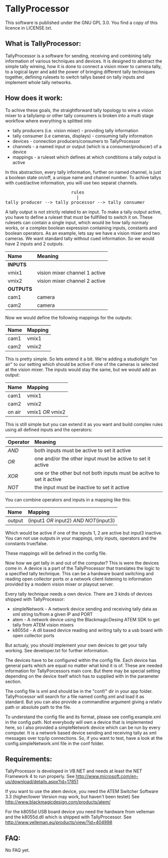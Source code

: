 TallyProcessor
==============

This software is published under the GNU GPL 3.0.
You find a copy of this licence in LICENSE.txt.  


What is TallyProcessor:
-----------------------

TallyProcessor is a software for sending, receiving and combining tally information of various techniques and devices.
It is designed to abstract the simple tally wireing, how it is done to connect a vision mixer to camera tally, to a logical layer
and add the power of bringing different tally techniques together, defining rulesets to switch tallys based on tally inputs and implement
whole tally networks.  


How does it work:
-----------------

To achive these goals, the straightforward tally topology to wire a vision mixer to a tallylamp or other tally consumers 
is broken into a multi stage workflow where everything is splitted into
* tally producers (i.e. vision mixer)         - providing tally information
* tally consumer (i.e cameras, displays)      - consuming tally information
* devices                                     - connection producers/consumers to TallyProcessor
* channels                                    - a named input or output (which is a consumer/producer) of a device
* mappings                                    - a ruleset which defines at which condtitions a tally output is active
    
In this abstraction, every tally information, further on named channel, is just a boolean state on/off, a unique name and channel number.
To achive tallys with cued/active information, you will use two separat channels.

<pre>
                         rules
                           |
tally producer --> tally processor --> tally consumer
</pre>

A tally output is not strictly related to an input. To make a tally output active, you have to define a ruleset that must be fullfilled
to switch it on. These rulesets can contain a single input, which would be how tally normaly works, or a complex boolean expression
containing inputs, constants and boolean operators.
As an example, lets say we have a vision mixer and two cameras. We want standard tally without cued information.
So we would have 2 inputs and 2 outputs.

|Name|Meaning|
|:---|:---|
|**INPUTS**||
|vmix1|vision mixer channel 1 active|
|vmix2|vision mixer channel 2 active|
|**OUTPUTS**||
|cam1|camera|
|cam2|camera|
	
Now we would define the following mappings for the outputs:

|Name|Mapping|
|:---|:---|
|cam1|vmix1|
|cam2|vmix2|
        
This is pretty simple. So lets extend it a bit.
We're adding a studiolight "on air" to our setting which should be active if one of the cameras is selected at the vision mixer. 
The inputs would stay the same, but we would add an output:

|Name|Mapping|
|:---|:---|
|cam1|vmix1|
|cam2|vmix2|
|on air|vmix1 *OR* vmix2|
        
This is still simple but you can extend it as you want and build complex rules using all defined inputs and the operators:

|Operator|Meaning|
|:---|:---|
|*AND*|both inputs must be active to set it active|
|*OR* |one and/or the other input must be active to set it active|
|*XOR*|one or the other but not both inputs must be acitve to set it active|
|*NOT*|the input must be inactive to set it active|

You can combine operators and inputs in a mapping like this:

|Name|Mapping|
|:---|:---|
|output|(input1 *OR* input2) *AND* *NOT*(input3)|
    
Which would be active if one of the inputs 1, 2 are active but input3 inactive.
You can not use outputs in your mappings, only inputs, operators and the constants true/false.

These mappings will be defined in the config file.


Now how we get tally in and out of the computer?
This is were the devices come in.
A device is a part of the TallyProcessor that translates the logic to a specified tally technique.
This can be a hardware board switching and reading open collector ports or a network client listening to
information provided by a modern vision mixer or playout server.

Every tally technique needs a own device. 
There are 3 kinds of devices shipped with TallyProcessor:

* simpleNetwork   -   A network device sending and receiving tally data as xml string to/from a given IP and PORT
* atem            -   A network device using the BlackmagicDesing ATEM SDK to get tally from ATEM vision mixers
* k8055d          -   A dll based device reading and writing tally to a usb board with open collector ports
    
But actualy, you should implement your own devices to get your tally working.
See developer.txt for further information.

The devices have to be configured within the config file. Each device has general parts which are equal no matter what
kind it is of. These are needed information for TallyPorcessors main core. But there may be special setting depending
on the device itself which has to supplied with in the parameter section.

The config file is xml and should be in the "conf/" dir in your app folder.
TallyProcessor will search for a file named config.xml and load it as standard.
But you can also provide a commandline argument giving a relativ path or absolute path to the file.

To understand the config file and its format, please see config.example.xml in the config path.
Not everybody will own a device that is implemented here, so I also provided a simpleNetwork device
which can be run by every computer. It is a network based device sending and receiving tally as xml messages
over tcp/ip connections.
So, if you want to test, have a look at the config.simpleNetwork.xml file in the conf folder.


Requirements:
-------------

TallyProcessor is developed in VB.NET and needs at least the 
NET Framework 4
to run properly.
See http://www.microsoft.com/en-us/download/details.aspx?id=17851

If you want to use the atem device, you need the
ATEM Switcher Software 3.3 (higher/lower Version may work, but haven't been testet)
See http://www.blackmagicdesign.com/products/atem/

For the k8055d USB board device you need the hardware from velleman 
and the k8055d.dll which is shipped with TallyProcessor. 
See http://www.velleman.eu/products/view/?id=404998


FAQ:
----

No FAQ yet.
